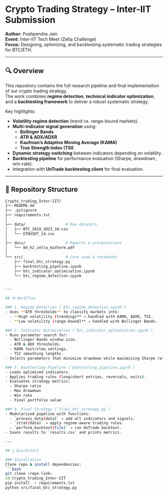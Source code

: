 # Crypto Trading Strategy – Inter-IIT Submission

**Author:** Pushpendra Jain  
**Event:** Inter-IIT Tech Meet (Zelta Challenge)  
**Focus:** Designing, optimizing, and backtesting systematic trading strategies for BTC/ETH.

---

## 🔍 Overview

This repository contains the full research pipeline and final implementation of our crypto trading strategy.  
The work combines **regime detection**, **technical indicator optimization**, and a **backtesting framework** to deliver a robust systematic strategy.

Key highlights:
- **Volatility regime detection** (trend vs. range-bound markets).
- **Multi-indicator signal generation** using:
  - **Bollinger Bands**
  - **ATR & ADX/ADXR**
  - **Kaufman’s Adaptive Moving Average (KAMA)**
  - **True Strength Index (TSI)**
- **Dynamic strategy switching** between indicators depending on volatility.
- **Backtesting pipeline** for performance evaluation (Sharpe, drawdown, win-rate).
- Integration with **UnTrade backtesting client** for final evaluation.

---

## 📂 Repository Structure

```bash
Crypto_trading_Inter-IIT/
├── README.md
├── .gitignore
├── requirements.txt
│
├── data/                  # Raw datasets
│   ├── BTC_2019_2023_3d.csv
│   └── ETHUSDT_1d.csv
│
├── docs/                  # Reports & presentations
│   └── 84_h2_zelta_midterm.pdf
│
└── src/                   # Core code & notebooks
    ├── final_btc_strategy.py
    ├── backtesting_pipeline.ipynb
    ├── btc_indicator_optimisation.ipynb
    └── btc_regime_detection.ipynb


---

## ⚙️ Workflow

### 1. Regime Detection (`btc_regime_detection.ipynb`)
- Uses **ATR thresholds** to classify markets into:
  - **High volatility (trending)** → handled with KAMA, ADXR, TSI.
  - **Low volatility (range-bound)** → handled with Bollinger Bands.

### 2. Indicator Optimisation (`btc_indicator_optimisation.ipynb`)
- Runs parameter search for:
  - Bollinger Bands window size.
  - ATR & ADX thresholds.
  - KAMA fast/slow settings.
  - TSI smoothing lengths.
- Selects parameters that minimize drawdown while maximizing Sharpe ratio.

### 3. Backtesting Pipeline (`backtesting_pipeline.ipynb`)
- Loads optimized indicators.
- Applies trading rules (long/short entries, reversals, exits).
- Evaluates strategy metrics:
  - Sharpe ratio
  - Max drawdown
  - Win rate
  - Final portfolio value

### 4. Final Strategy (`final_btc_strategy.py`)
- Modularized pipeline with functions:
  - `process_data(data)` → add all indicators and signals.
  - `strat(data)` → apply regime-aware trading rules.
  - `perform_backtest(file)` → run UnTrade backtest.
- Saves results to `results.csv` and prints metrics.

---

## 🚀 Quickstart

### Installation
Clone repo & install dependencies:
```bash
git clone <repo-link>
cd Crypto_trading_Inter-IIT
pip install -r requirements.txt
python src/final_btc_strategy.py
